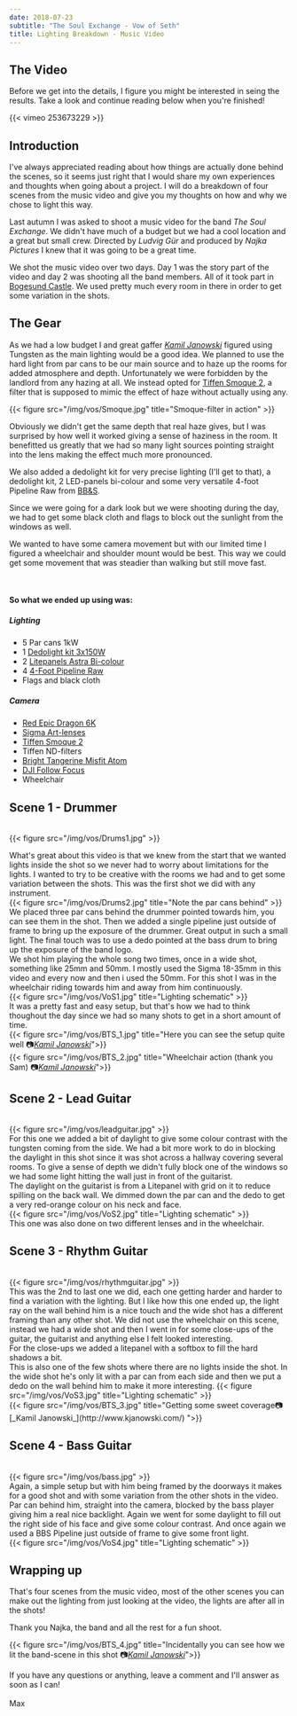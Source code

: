 ```yaml
---
date: 2018-07-23
subtitle: "The Soul Exchange - Vow of Seth"
title: Lighting Breakdown - Music Video
---
```


## The Video
Before we get into the details, I figure you might be interested in seing the results.
Take a look and continue reading below when you're finished!

{{< vimeo 253673229 >}}

## Introduction
I've always appreciated reading about how things are actually done behind the scenes, so 
it seems just right that I would share my own experiences and thoughts when going about a project. I will do a breakdown of four scenes from the music video and give you my thoughts on how and why we chose to light this way.

Last autumn I was asked to shoot a music video for the band _The Soul Exchange_. We didn't have much of a budget
but we had a cool location and a great but small crew. Directed by _Ludvig Gür_ and produced by _Najka Pictures_ I knew 
that it was going to be a great time. 

We shot the music video over two days. Day 1 was the story part of the video and day 2 was shooting all the band members.
All of it took part in [Bogesund Castle](https://goo.gl/maps/EKSzBHcfHZw). We used pretty much every room in there in order 
to get some variation in the shots.

## The Gear
As we had a low budget I and great gaffer [_Kamil Janowski_](http://www.kjanowski.com/) figured using 
Tungsten as the main lighting would be a good idea. We planned to use the hard light from par cans to 
be our main source and to haze up the rooms for added atmosphere and depth. Unfortunately we were 
forbidden by the landlord from any hazing at all. We instead opted for [Tiffen Smoque 2](https://tiffen.com/diffusion/), a filter that is
supposed to mimic the effect of haze without actually using any. 

{{< figure src="/img/vos/Smoque.jpg" title="Smoque-filter in action" >}}

Obviously we didn't get the same 
depth that real haze gives, but I was surprised by how well it worked giving a sense of haziness in the room. It benefitted us greatly that we had so many light sources pointing straight into the lens making the effect much more pronounced.

We also added a dedolight kit for very precise lighting (I'll get to that), a dedolight kit, 2 LED-panels 
bi-colour and some very versatile 4-foot Pipeline Raw from [BB&S](https://bbsrentalsupport.com/collections/pipeline-system).

Since we were going for a dark look but we were shooting during the day, we had to get some black cloth and flags to block out the sunlight from the windows as well.

We wanted to have some camera movement but with our limited time I figured a wheelchair and shoulder mount would be best. This way we could get some movement that was steadier than walking but still move
fast.

<br>

#### So what we ended up using was: 

##### Lighting
* 5 Par cans 1kW
* 1 [Dedolight kit 3x150W](http://www.dedolight.com/dedolight/default.php?la=0&pg=0000040003)
* 2 [Litepanels Astra Bi-colour](http://www.litepanels.com/en-DE/Shop/products/led-lights-astra-1x1-bicolor)
* 4 [4-Foot Pipeline Raw](https://bbsrentalsupport.com/collections/pipeline-system)
* Flags and black cloth

##### Camera
* [Red Epic Dragon 6K](http://www.red.com/products/epic-dragon)
* [Sigma Art-lenses](https://www.sigmaphoto.com/lenses/art)
* [Tiffen Smoque 2](https://tiffen.com/diffusion/)
* Tiffen ND-filters
* [Bright Tangerine Misfit Atom](https://www.brighttangerine.com/misfit-atom/)
* [DJI Follow Focus](https://www.dji.com/focus)
* Wheelchair


## Scene 1 - Drummer
<br>
{{< figure src="/img/vos/Drums1.jpg" >}}

What's great about this video is that we knew from the start that we wanted lights inside the shot
so we never had to worry about limitations for the lights. I wanted to try to be creative with the rooms we had and to get some variation between the shots. This was the first shot we did with any instrument.
<br>
{{< figure src="/img/vos/Drums2.jpg" title="Note the par cans behind" >}}
<br>
We placed three par cans behind the drummer pointed towards him, you can see them in the shot. Then
we added a single pipeline just outside of frame to bring up the exposure of the drummer. Great output
in such a small light. The final touch was to use a dedo pointed at the bass drum to bring up the 
exposure of the band logo.
<br>
We shot him playing the whole song two times, once in a wide shot, something like 25mm and 50mm. I mostly used the Sigma 18-35mm in this video and every now and then i used the 50mm. For this shot I was in the wheelchair riding towards him and away from him continuously.
<br>
{{< figure src="/img/vos/VoS1.jpg" title="Lighting schematic" >}}
<br>
It was a pretty fast and easy setup, but that's how we had to think thoughout the day since we 
had so many shots to get in a short amount of time.
<br>
{{< figure src="/img/vos/BTS_1.jpg" title="Here you can see the setup quite well 📷[_Kamil Janowski_](http://www.kjanowski.com/)">}}
<br>
{{< figure src="/img/vos/BTS_2.jpg" title="Wheelchair action (thank you Sam) 📷[_Kamil Janowski_](http://www.kjanowski.com/)">}}


## Scene 2 - Lead Guitar
<br>
{{< figure src="/img/vos/leadguitar.jpg" >}}
<br>
For this one we added a bit of daylight to give some colour contrast with the tungsten coming from
the side. We had a bit more work to do in blocking the daylight in this shot since it was shot across
a hallway covering several rooms. To give a sense of depth we didn't fully block one of the windows so we had some light hitting the wall just in front of the guitarist. 
<br>
The daylight on the guitarist is from a Litepanel with grid on it to reduce spilling on the back wall. We dimmed down the par can and the dedo to get a very red-orange colour on his neck and face.
<br>
{{< figure src="/img/vos/VoS2.jpg" title="Lighting schematic" >}}
<br>
This one was also done on two different lenses and in the wheelchair.

## Scene 3 - Rhythm Guitar
<br>
{{< figure src="/img/vos/rhythmguitar.jpg" >}}
<br>
This was the 2nd to last one we did, each one getting harder and harder to find a variation with the lighting. But I like how this one ended up, the light ray on the wall behind him is a nice touch and
the wide shot has a different framing than any other shot. We did not use the wheelchair on this scene, instead we had a wide shot and then I went in for some close-ups of the guitar, the guitarist
and anything else I felt looked interesting.
<br>
For the close-ups we added a litepanel with a softbox to fill the hard shadows a bit.
<br>
This is also one of the few shots where there are no lights inside the shot. In the wide shot he's only lit with a par can from each side and then we put a dedo on the wall behind him to make it more interesting. 
{{< figure src="/img/vos/VoS3.jpg" title="Lighting schematic" >}}
<br>
{{< figure src="/img/vos/BTS_3.jpg" title="Getting some sweet coverage📷[_Kamil Janowski_](http://www.kjanowski.com/) ">}}



## Scene 4 - Bass Guitar
<br>
{{< figure src="/img/vos/bass.jpg" >}}
<br>
Again, a simple setup but with him being framed by the doorways it makes for a good shot and with some
variation from the other shots in the video. Par can behind him, straight into the camera, blocked by the bass player giving him a real nice backlight. Again we went for some daylight to fill out the right side of his face and give some colour contrast. And once again we used a BBS Pipeline just 
outside of frame to give some front light.
<br>
{{< figure src="/img/vos/VoS4.jpg" title="Lighting schematic" >}}

## Wrapping up

That's four scenes from the music video, most of the other scenes you can make out the lighting from just looking at the video, the lights are after all in the shots! 

Thank you Najka, the band and all the rest for a fun shoot.

{{< figure src="/img/vos/BTS_4.jpg" title="Incidentally you can see how we lit the band-scene in this shot 📷[_Kamil Janowski_](http://www.kjanowski.com/)">}}


If you have any questions or anything, leave a comment and I'll answer as soon as I can!
<br>
<br>
Max